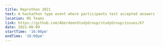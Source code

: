 ```yaml
---
title: Reprothon 2021
text: A hackathon type event where participants test accepted answers from StackOverflow to determine the reproducibility and longevity of code.
location: MS Teams
link: https://github.com/AberdeenStudyGroup/studyGroup/issues/67
date: 2021-06-09
startTime: '16:00pm'
endTime: '18:00pm'
---
```

